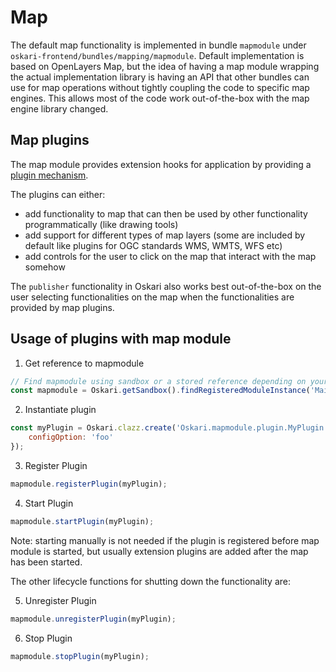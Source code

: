 # Map

The default map functionality is implemented in bundle `mapmodule` under `oskari-frontend/bundles/mapping/mapmodule`. Default implementation is based on OpenLayers Map, but the idea of having a map module wrapping the actual implementation library is having an API that other bundles can use for map operations without tightly coupling the code to specific map engines. This allows most of the code work out-of-the-box with the map engine library changed.

## Map plugins

The map module provides extension hooks for application by providing a [plugin mechanism](/documentation/features/map/mapplugin).

The plugins can either:
- add functionality to map that can then be used by other functionality programmatically (like drawing tools)
- add support for different types of map layers (some are included by default like plugins for OGC standards WMS, WMTS, WFS etc)
- add controls for the user to click on the map that interact with the map somehow

The `publisher` functionality in Oskari also works best out-of-the-box on the user selecting functionalities on the map when the functionalities are provided by map plugins.

## Usage of plugins with map module

1) Get reference to mapmodule

```javascript
// Find mapmodule using sandbox or a stored reference depending on your coding style
const mapmodule = Oskari.getSandbox().findRegisteredModuleInstance('MainMapModule');
```

2) Instantiate plugin

```javascript
const myPlugin = Oskari.clazz.create('Oskari.mapmodule.plugin.MyPlugin', {
    configOption: 'foo'
});
```

3) Register Plugin

```javascript
mapmodule.registerPlugin(myPlugin);
```

4) Start Plugin

```javascript
mapmodule.startPlugin(myPlugin);
```

Note: starting manually is not needed if the plugin is registered before map module is started, but usually extension plugins are added after the map has been started.

The other lifecycle functions for shutting down the functionality are:

5) Unregister Plugin

```javascript
mapmodule.unregisterPlugin(myPlugin);
```

6) Stop Plugin

```javascript
mapmodule.stopPlugin(myPlugin);
```

